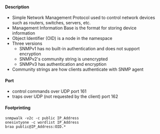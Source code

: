 #### Description 
- Simple Network Management Protocol used to control network devices such as routers, switches, servers, etc. 
- Management Information Base is the format for storing device information
- Object Identifier (OID) is a node in the namespace
- Three versions 
	- SNMPv1 has no built-in authentication and does not support encryption
	- SNMPv2's community string is unencrypted
	- SNMPv3 has authentication and encryption
- Community strings are how clients authenticate with SNMP agent 

#### Port
- control commands over UDP port 161 
- traps over UDP (not requested by the client) port 162 

#### Footprinting 

```
snmpwalk -v2c -c public IP_Address
onesixtyone -c wordlist IP_Address
braa public@IP_Address:OID.*
```
```